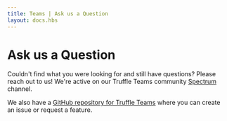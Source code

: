 ```yaml
---
title: Teams | Ask us a Question
layout: docs.hbs
---
```


# Ask us a Question

Couldn't find what you were looking for and still have questions? Please reach out to us! We're active on our Truffle Teams community <a href="https://spectrum.chat/trufflesuite/truffle-teams" target="_blank">Spectrum</a> channel.

We also have a <a href="https://github.com/trufflesuite/truffle-teams" target="_blank">GitHub repository for Truffle Teams</a> where you can create an issue or request a feature. 
